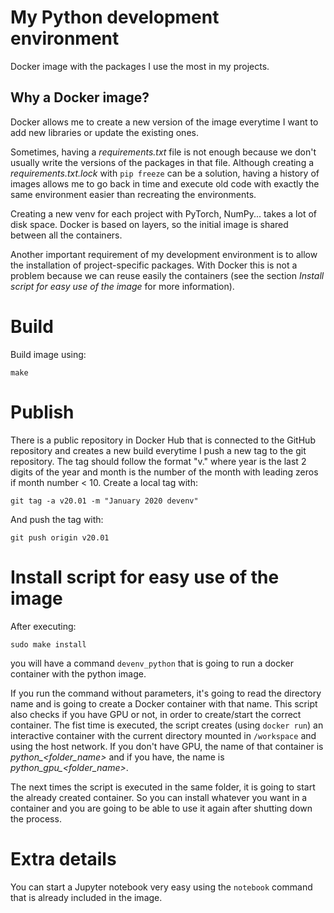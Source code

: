 
# My Python development environment

Docker image with the packages I use the most in my projects.


## Why a Docker image?

Docker allows me to create a new version of the image everytime I want to add new libraries or update the existing ones.

Sometimes, having a *requirements.txt* file is not enough because we don't usually write the versions of the packages in that file.
Although creating a *requirements.txt.lock* with `pip freeze` can be a solution, having a history of images allows me to go back in time and execute old code with exactly the same environment easier than recreating the environments.

Creating a new venv for each project with PyTorch, NumPy... takes a lot of disk space.
Docker is based on layers, so the initial image is shared between all the containers.

Another important requirement of my development environment is to allow the installation of project-specific packages.
With Docker this is not a problem because we can reuse easily the containers (see the section *Install script for easy use of the image* for more information).


# Build

Build image using:

    make


# Publish

There is a public repository in Docker Hub that is connected to the GitHub repository and creates a new build everytime I push a new tag to the git repository.
The tag should follow the format "v<year>.<month>" where year is the last 2 digits of the year and month is the number of the month with leading zeros if month number < 10.
Create a local tag with:

    git tag -a v20.01 -m "January 2020 devenv"

And push the tag with:

    git push origin v20.01


# Install script for easy use of the image

After executing:

    sudo make install

you will have a command `devenv_python` that is going to run a docker container with the python image.

If you run the command without parameters, it's going to read the directory name and is going to create a Docker container with that name.
This script also checks if you have GPU or not, in order to create/start the correct container.
The fist time is executed, the script creates (using `docker run`) an interactive container with the current directory mounted in `/workspace` and using the host network.
If you don't have GPU, the name of that container is *python_<folder_name>* and if you have, the name is *python_gpu_<folder_name>*.

The next times the script is executed in the same folder, it is going to start the already created container.
So you can install whatever you want in a container and you are going to be able to use it again after shutting down the process.


# Extra details

You can start a Jupyter notebook very easy using the `notebook` command that is already included in the image.

